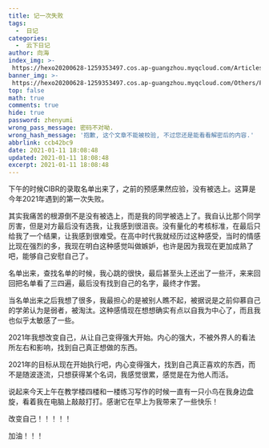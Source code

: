 ```yaml
---
title: 记一次失败
tags:
  -  日记
categories:
  -  云下日记
author: 向海
index_img: >-
 https://hexo20200628-1259353497.cos.ap-guangzhou.myqcloud.com/Articles/Diary/Diary.png
banner_img: >-
 https://hexo20200628-1259353497.cos.ap-guangzhou.myqcloud.com/Others/Fluid/post/post2.jpg
top: false
math: true
comments: true
hide: true
password: zhenyumi
wrong_pass_message: 密码不对呦.
wrong_hash_message: '抱歉, 这个文章不能被校验, 不过您还是能看看解密后的内容.'
abbrlink: ccb42bc9
date: 2021-01-11 18:08:48
updated: 2021-01-11 18:08:48
excerpt: 2021-01-11 18:08:48
---
```


下午的时候CIBR的录取名单出来了，之前的预感果然应验，没有被选上。这算是今年2021年遇到的第一次失败。

其实我痛苦的根源倒不是没有被选上，而是我的同学被选上了。我自认比那个同学厉害，但是对方最后没有选我，让我感到很沮丧。没有量化的考核标准，在最后只给我了一个结果，让我感到很难受。在高中时代我就经历过这种感受，当时的情感比现在强烈的多，我现在明白这种感觉叫做嫉妒，也许是因为我现在更加成熟了吧，能够自己安慰自己了。

名单出来，查找名单的时候，我心跳的很快，最后甚至头上还出了一些汗，来来回回把名单看了三四遍，最后没有找到自己的名字，最终才作罢。

当名单出来之后我想了很多，我最担心的是被别人瞧不起，被据说是之前仰慕自己的学弟认为是弱者，被淘汰。这种感情现在想想确实有点以自我为中心了，而且我也似乎太敏感了一些。

2021年我想改变自己，从让自己变得强大开始。内心的强大，不被外界人的看法所左右和影响，找到自己真正想做的东西。

2021年的目标从现在开始执行吧，内心变得强大，找到自己真正喜欢的东西，而不是随波逐流，只想获得某个名词，我感觉很累，感觉是在为他人而活。

说起来今天上午在教学楼四楼和一楼练习写作的时候一直有一只小鸟在我身边盘旋，看着我在电脑上敲敲打打。感谢它在早上为我带来了一些快乐！

改变自己！！！！！

加油！！！